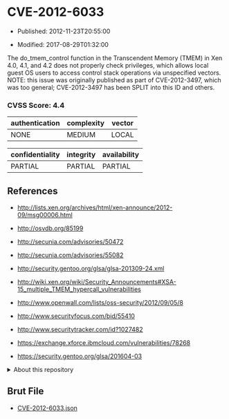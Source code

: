 # CVE-2012-6033

- Published: 2012-11-23T20:55:00

- Modified: 2017-08-29T01:32:00

The do_tmem_control function in the Transcendent Memory (TMEM) in Xen 4.0, 4.1, and 4.2 does not properly check privileges, which allows local guest OS users to access control stack operations via unspecified vectors.  NOTE: this issue was originally published as part of CVE-2012-3497, which was too general; CVE-2012-3497 has been SPLIT into this ID and others.

### CVSS Score: **4.4**

| authentication | complexity | vector |
| --- | --- | --- |
| NONE | MEDIUM | LOCAL |

| confidentiality | integrity | availability |
| --- | --- | --- |
| PARTIAL | PARTIAL | PARTIAL |

## References

* http://lists.xen.org/archives/html/xen-announce/2012-09/msg00006.html

* http://osvdb.org/85199

* http://secunia.com/advisories/50472

* http://secunia.com/advisories/55082

* http://security.gentoo.org/glsa/glsa-201309-24.xml

* http://wiki.xen.org/wiki/Security_Announcements#XSA-15_multiple_TMEM_hypercall_vulnerabilities

* http://www.openwall.com/lists/oss-security/2012/09/05/8

* http://www.securityfocus.com/bid/55410

* http://www.securitytracker.com/id?1027482

* https://exchange.xforce.ibmcloud.com/vulnerabilities/78268

* https://security.gentoo.org/glsa/201604-03

<details>
<summary>About this repository</summary> 

  This repository is part of the project [Live Hack CVE](https://github.com/Live-Hack-CVE). Main website can be found [www.live-hack.org](https://www.live-hack.org) 
  
  Made by [Sn0wAlice](https://github.com/Sn0wAlice) for the people that care about security and need to have a feed of the latest CVEs. Hope you enjoy it, don't forget to star the repo and follow me on [Twitter](https://twitter.com/Sn0wAlice) and [Github](https://github.com/Sn0wAlice). And that is my [personnal website](https://www.alice-snow.me/)

  - [Home Page](https://github.com/Live-Hack-CVE)
  - [Framework](https://github.com/Live-Hack-CVE/cve-framework)
  - [CVE database](https://github.com/Live-Hack-CVE/full_database)
  - [Changelog](https://github.com/Live-Hack-CVE/Changelog)
</details>

## Brut File

* [CVE-2012-6033.json](https://raw.githubusercontent.com/Live-Hack-CVE/full_database/main/cves/2012/CVE-2012-6033.json)


